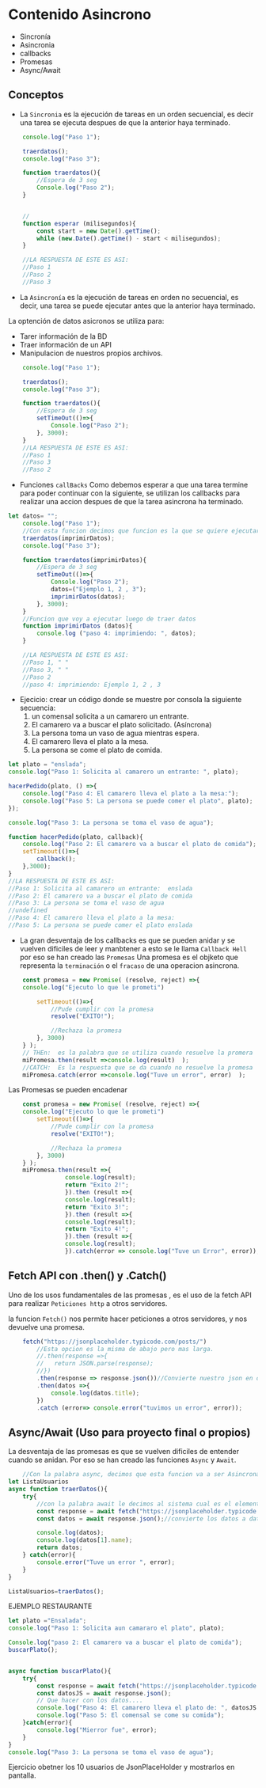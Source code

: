 # Contenido Asincrono

- Sincronía
- Asincronia
- callbacks
- Promesas
- Async/Await

## Conceptos
- La `Sincronia` es la ejecución de tareas en un orden secuencial, es decir una tarea se ejecuta despues de que la anterior haya terminado.

```js
    console.log("Paso 1");

    traerdatos();
    console.log("Paso 3");

    function traerdatos(){
        //Espera de 3 seg
        Console.log("Paso 2");
    }


    //
    function esperar (milisegundos){
        const start = new Date().getTime();
        while (new.Date().getTime() - start < milisegundos);
    }

    //LA RESPUESTA DE ESTE ES ASI: 
    //Paso 1
    //Paso 2
    //Paso 3
```
- La `Asincronía` es la ejecución de tareas en orden no secuencial, es decir, una tarea se puede ejecutar antes que la anterior haya terminado.

La optención de datos asicronos se utiliza para:
- Tarer información de la BD
- Traer información de un API
- Manipulacion de nuestros propios archivos.
```js
    console.log("Paso 1");

    traerdatos();
    console.log("Paso 3");

    function traerdatos(){
        //Espera de 3 seg
        setTimeOut(()=>{
            Console.log("Paso 2");
        }, 3000); 
    }
    //LA RESPUESTA DE ESTE ES ASI: 
    //Paso 1
    //Paso 3
    //Paso 2
```
- Funciones `callBacks` Como debemos esperar a que una tarea termine para poder continuar con la siguiente, se utilizan los callbacks para realizar una accion despues de que la tarea asincrona ha terminado.
```js
let datos= "";
    console.log("Paso 1");
    //Con esta funcion decimos que funcion es la que se quiere ejecutar.
    traerdatos(imprimirDatos);
    console.log("Paso 3");

    function traerdatos(imprimirDatos){
        //Espera de 3 seg
        setTimeOut(()=>{
            Console.log("Paso 2");
            datos=("Ejemplo 1, 2 , 3");
            imprimirDatos(datos);
        }, 3000); 
    }
    //Funcion que voy a ejecutar luego de traer datos
    function imprimirDatos (datos){
        console.log ("paso 4: imprimiendo: ", datos);
    }

    //LA RESPUESTA DE ESTE ES ASI: 
    //Paso 1, " "
    //Paso 3, " "
    //Paso 2
    //paso 4: imprimiendo: Ejemplo 1, 2 , 3
```

- Ejecicio: crear un código donde se muestre por consola la siguiente secuencia:
    1) un comensal solicita a un camarero un entrante.
    2) El camarero va a buscar el plato solicitado. (Asíncrona)
    3) La persona toma un vaso de agua mientras espera.
    4) El camarero lleva el plato a la mesa.
    5) La persona se come el plato de comida.

```js
let plato = "enslada";
console.log("Paso 1: Solicita al camarero un entrante: ", plato);

hacerPedido(plato, () =>{
    console.log("Paso 4: El camarero lleva el plato a la mesa:");
    console.log("Paso 5: La persona se puede comer el plato", plato);
});

console.log("Paso 3: La persona se toma el vaso de agua");

function hacerPedido(plato, callback){
    console.log("Paso 2: El camarero va a buscar el plato de comida");
    setTimeout(()=>{
        callback();
    },3000);
}
//LA RESPUESTA DE ESTE ES ASI:
//Paso 1: Solicita al camarero un entrante:  enslada
//Paso 2: El camarero va a buscar el plato de comida
//Paso 3: La persona se toma el vaso de agua
//undefined
//Paso 4: El camarero lleva el plato a la mesa:
//Paso 5: La persona se puede comer el plato enslada
```

- La gran desventaja de los callbacks es que se pueden anidar y se vuelven dificiles de leer y manbtener a esto se le llama `Callback Hell` por eso se han creado las `Promesas` Una promesa es el objketo que representa la `terminación` o el `fracaso` de una operacion asincrona.

```js
    const promesa = new Promise( (resolve, reject) =>{
    console.log("Ejecuto lo que le prometi")

        setTimeout(()=>{
            //Pude cumplir con la promesa
            resolve("EXITO!");

            //Rechaza la promesa
        }, 3000)
    } );
    // THEn:  es la palabra que se utiliza cuando resuelve la promera
    miPromesa.then(result =>console.log(result)  );
    //CATCH:  Es la respuesta que se da cuando no resuelve la promesa
    miPromesa.catch(error =>console.log("Tuve un error", error)  );
```
Las Promesas se pueden encadenar

```js
    const promesa = new Promise( (resolve, reject) =>{
    console.log("Ejecuto lo que le prometi")
        setTimeout(()=>{
            //Pude cumplir con la promesa
            resolve("EXITO!");

            //Rechaza la promesa
        }, 3000)
    } );
    miPromesa.then(result =>{
                console.log(result);
                return "Exito 2!";
                }).then (result =>{
                console.log(result);
                return "Exito 3!";
                }).then (result =>{
                console.log(result);
                return "Exito 4!";
                }).then (result =>{
                console.log(result);
                }).catch(error => console.log("Tuve un Error", error));
```

## Fetch API con .then() y .Catch()
Uno de los usos fundamentales de las promesas , es el uso de la fetch API para realizar `Peticiones http` a otros servidores.

la funcion `Fetch()` nos permite hacer peticiones a otros servidores, y nos devuelve una promesa.

```js
    fetch("https://jsonplaceholder.typicode.com/posts/")
        //Esta opcion es la misma de abajo pero mas larga.
        //.then(response =>{
        //   return JSON.parse(response);
        //})
        .then(response => response.json())//Convierte nuestro json en objeto JS
        .then(datos =>{
            console.log(datos.title);
        })
        .catch (error=> console.error("tuvimos un error", error));
```

## Async/Await (Uso para proyecto final o propios)
La desventaja de las promesas es que se vuelven dificiles de entender cuando se anidan. Por eso se han creado las funciones `Async` y `Await`.

```js
    //Con la palabra async, decimos que esta funcion va a ser Asincrona
let ListaUsuarios
async function traerDatos(){
    try{
        //con la palabra await le decimos al sistema cual es el elemento que se va a demorar
        const response = await fetch("https://jsonplaceholder.typicode.com/users");
        const datos = await response.json();//convierte los datos a datos js

        console.log(datos);
        console.log(datos[1].name);
        return datos;
    } catch(error){
        console.error("Tuve un error ", error);
    }
}

ListaUsuarios=traerDatos();
```

EJEMPLO RESTAURANTE
```js
let plato ="Ensalada";
console.log("Paso 1: Solicita aun camararo el plato", plato);

Console.log("paso 2: El camarero va a buscar el plato de comida");
buscarPlato();


async function buscarPlato(){
    try{
        const response = await fetch("https://jsonplaceholder.typicode.com/api/Traerplato");
        const datosJS = await response.json();
        // Que hacer con los datos....
        console.log("Paso 4: El camarero lleva el plato de: ", datosJS.plato);
        console.log("Paso 5: El comensal se come su comida");
    }catch(error){
        console.log("Mierror fue", error);
    }
}
console.log("Paso 3: La persona se toma el vaso de agua");

```


Ejercicio obetner los 10 usuarios  de JsonPlaceHolder y mostrarlos en pantalla.
